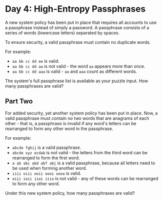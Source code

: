 # Day 4: High-Entropy Passphrases

A new system policy has been put in place that requires all accounts to use a passphrase instead of simply a password. A passphrase consists of a series of words (lowercase letters) separated by spaces.

To ensure security, a valid passphrase must contain no duplicate words.

For example:

  - `aa bb cc dd ee` is valid.
  - `aa bb cc dd aa` is not valid - the word `aa` appears more than once.
  - `aa bb cc dd aaa` is valid - `aa` and `aaa` count as different words.

The system's full passphrase list is available as your puzzle input. How many passphrases are valid?

## Part Two

For added security, yet another system policy has been put in place. Now, a valid passphrase must contain no two words that are anagrams of each other - that is, a passphrase is invalid if any word's letters can be rearranged to form any other word in the passphrase.

For example:

  - `abcde fghij` is a valid passphrase.
  - `abcde xyz ecdab` is not valid - the letters from the third word can be rearranged to form the first word.
  - `a ab abc abd abf abj` is a valid passphrase, because all letters need to be used when forming another word.
  - `iiii oiii ooii oooi oooo` is valid.
  - `oiii ioii iioi iiio` is not valid - any of these words can be rearranged to form any other word.

Under this new system policy, how many passphrases are valid?